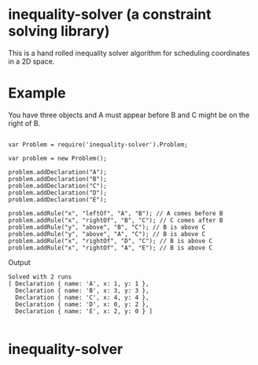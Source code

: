 # inequality-solver (a constraint solving library)

This is a hand rolled inequality solver algorithm for scheduling coordinates in a 2D space.

# Example

You have three objects and A must appear before B and C might be on the right of B.

```

var Problem = require('inequality-solver').Problem;

var problem = new Problem();

problem.addDeclaration("A");
problem.addDeclaration("B");
problem.addDeclaration("C");
problem.addDeclaration("D");
problem.addDeclaration("E");

problem.addRule("x", "leftOf", "A", "B"); // A comes before B
problem.addRule("x", "rightOf", "B", "C"); // C comes after B
problem.addRule("y", "above", "B", "C"); // B is above C
problem.addRule("y", "above", "A", "C"); // B is above C
problem.addRule("x", "rightOf", "D", "C"); // B is above C
problem.addRule("x", "rightOf", "A", "E"); // B is above C

```

Output

```
Solved with 2 runs
[ Declaration { name: 'A', x: 1, y: 1 },
  Declaration { name: 'B', x: 3, y: 3 },
  Declaration { name: 'C', x: 4, y: 4 },
  Declaration { name: 'D', x: 0, y: 2 },
  Declaration { name: 'E', x: 2, y: 0 } ]


```
# inequality-solver

